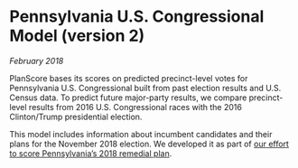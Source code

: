 Pennsylvania U.S. Congressional Model (version 2)
===

_February 2018_

PlanScore bases its scores on predicted precinct-level votes for Pennsylvania U.S. Congressional built from past election results and U.S. Census data. To predict future major-party results, we compare precinct-level results from 2016 U.S. Congressional races with the 2016 Clinton/Trump presidential election.

This model includes information about incumbent candidates and their plans for the November 2018 election. We developed it as part of [our effort to score Pennsylvania’s 2018 remedial plan](https://electionlawblog.org/?p=97606).
